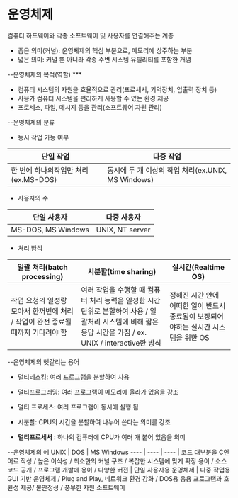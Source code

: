 # 운영체제
컴퓨터 하드웨어와 각종 소프트웨어 및 사용자를 연결해주는 계층

* 좁은 의미(커널): 운영체제의 핵심 부분으로, 메모리에 상주하는 부분
* 넓은 의미: 커널 뿐 아니라 각종 주변 시스템 유틸리티를 포함한 개념

--운영체제의 목적(역할) ***
* 컴퓨터 시스템의 자원을 효율적으로 관리(프로세서, 기억장치, 입출력 장치 등)
* 사용가 컴퓨터 시스템을 편리하게 사용할 수 있는 환경 제공
* 프로세스, 파일, 메시지 등을 관리(소프트웨어 자원 관리)

--운영체제의 분류
* 동시 작업 가능 여부

단일 작업 | **다중 작업**
---- | ---- | 
한 번에 하나의작업만 처리(ex.MS-DOS)  | 동시에 두 개 이상의 작업 처리(ex.UNIX, MS Windows)

* 사용자의 수

단일 사용자 | **다중 사용자**
---- | ---- | 
MS-DOS, MS Windows | UNIX, NT server

* 처리 방식
                     
일괄 처리(batch processing) | **시분할(time sharing)** | 실시간(Realtime OS)
---- | ---- | ---- | 
작업 요청의 일정량 모아서 한꺼번에 처리 / 작업이 완전 종료될 때까지 기다려야 함 | 여러 작업을 수행할 때 컴퓨터 처리 능력을 일정한 시간 단위로 분할하여 사용 / 일괄처리 시스템에 비해 짧은 응답 시간을 가짐 / ex. UNIX / interactive한 방식 | 정해진 시간 안에 어떠한 일이 반드시 종료됨이 보장되어야하는 실시간 시스템을 위한 OS

--운영체제의 헷갈리는 용어
* 멀티테스킹: 여러 프로그램을 분할하여 사용 
* 멀티프로그래밍: 여러 프로그램이 메모리에 올라가 있음을 강조
* 멀티 프로세스: 여러 프로그램이 동시에 실행 됨
* 시분할: CPU의 시간을 분할하여 나누어 쓴다는 의미를 강조

* **멀티프로세서** : 하나의 컴퓨터에 CPU가 여러 개 붙어 있음을 의미

--운영체제의 예
UNIX | DOS  | MS Windows
---- | ---- | ---- |
코드 대부분을 C언어로 작성 / 높은 이식성 / 최소한의 커널 구조 / 복잡한 시스템에 맞게 확장 용이 / 소스 코드 공개 / 프로그램 개발에 용이 / 다양한 버전 | 단일 사용자용 운영체제 | 다중 작업용 GUI 기반 운영체제 / Plug and Play, 네트워크 환경 강화 / DOS용 응용 프로그램과 호환성 제공/ 불안정성 / 풍부한 자원 소프트웨어

